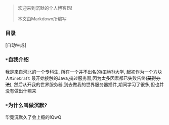 > 欢迎来到沉默的个人博客昂!
>
> 本文由Markdown所编写

### 目录

[自动生成]

### ```*```自我介绍

我是来自河北的一个专科生, 所在一个并不出名的~~(工地?)~~大学, 起初作为一个方块人```MineCraft``` 最开始接触的Java,搞过服务器,因为太多因素都已失败告终(~~莫得办法~~), 然后从开我的世界服务器,到去做我的世界服务器插件,期间学习了很多,但也并没有做出什嘛来

### ```*```为什么叫做沉默?

毕竟沉默久了会上瘾的!QwQ